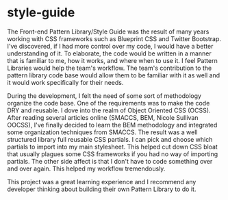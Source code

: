 style-guide
===========

The Front-end Pattern Library/Style Guide was the result of many years working with CSS frameworks such as Blueprint CSS and Twitter Bootstrap. I've discovered, if I had more control over my code, I would have a better understanding of it. To elaborate, the code would be written in a manner that is familiar to me, how it works, and where when to use it. I feel Pattern Libraries would help the team's workflow. The team's contribution to the pattern library code base would allow them to be familiar with it as well and it would work specifically for their needs.

During the development, I felt the need of some sort of methodology organize the code base. One of the requirements was to make the code DRY and reusable. I dove into the realm of Object Oriented CSS (OCSS). After reading several articles online (SMACCS, BEM, Nicole Sullivan OOCSS), I've finally decided to learn the BEM methodology and integrated some organization techniques from SMACCS. The result was a well structured library full reusable CSS partials. I can pick and choose which partials to import into my main stylesheet. This helped cut down CSS bloat that usually plagues some CSS frameworks if you had no way of importing partials. The other side affect is that I don't have to code something over and over again. This helped my workflow tremendously.

This project was a great learning experience and I recommend any developer thinking about building their own Pattern Library to do it.